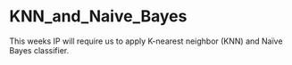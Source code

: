 # KNN_and_Naive_Bayes
This weeks IP  will require us to apply K-nearest neighbor (KNN)  and Naïve Bayes classifier.
